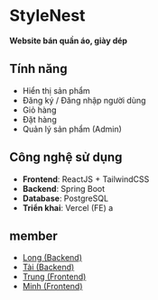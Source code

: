 # StyleNest

**Website bán quần áo, giày dép**

## Tính năng
- Hiển thị sản phẩm
- Đăng ký / Đăng nhập người dùng
- Giỏ hàng
- Đặt hàng
- Quản lý sản phẩm (Admin)

## Công nghệ sử dụng
- **Frontend**: ReactJS + TailwindCSS
- **Backend**: Spring Boot
- **Database**: PostgreSQL
- **Triển khai**: Vercel (FE)
a
## member
- [Long (Backend)](https://github.com/nghlong3004)
- [Tài (Backend)](https://github.com/ntai18)
- [Trung (Frontend)](https://github.com/nguyenvan-trung)
- [Minh (Frontend)](https://github.com/minhnhim123)